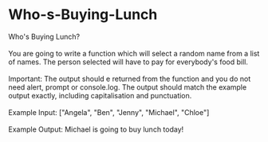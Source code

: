 # Who-s-Buying-Lunch
Who's Buying Lunch?
<br><br>
You are going to write a function which will select a random name from a list of names. The person selected will have to pay for everybody's food bill.
<br><br>
Important: The output should e returned from the function and you do not need alert, prompt or console.log. The output should match the example output exactly, including capitalisation and punctuation.
<br><br>
Example Input:
["Angela", "Ben", "Jenny", "Michael", "Chloe"]
<br><br>
Example Output:
Michael is going to buy lunch today!